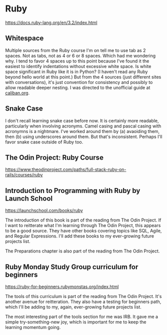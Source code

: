 # Ruby

https://docs.ruby-lang.org/en/3.2/index.html

## Whitespace
Multiple sources from the Ruby course I'm on tell me to use tab as 2 spaces. Not as tabs, not as 4 or 6 or 8 spaces. Which had me wondering why. I tend to favor 4 spaces up to this point because I've found it the easiest to identify indentations without excessive white space. Is white space significant in Ruby like it is in Python? (I haven't read any Ruby beyond hello world at this point.) But from the 4 sources (just different sites with conversations), it's just convention for consistency and possibly to allow readable deeper nesting. I was directed to the unofficial guide at [caliban.org](https://caliban.org/ruby/rubyguide.shtml#indentation).

## Snake Case
I don't recall learning snake case before now. It is certainly more readable, particularly when involving acronyms. Camel casing and pascal casing with acronymns is a nightmare. I've worked around them by (a) avaoiding them, then (b) using underscores around them. But that's inconsistent. Perhaps I'll favor snake case outside of Ruby too.

## The Odin Project: Ruby Course
https://www.theodinproject.com/paths/full-stack-ruby-on-rails/courses/ruby

## Introduction to Programming with Ruby by Launch School
https://launchschool.com/books/ruby

The introduction of this book is part of the reading from The Odin Project. If I want to reitterate what I'm learning through The Odin Project, this appears to be a good source. They have other books covering topics like SQL, Agile, and Regular Expressions. I'll add these books to my ever-growing future projects list.

The Preparations chapter is also part of the reading from The Odin Project. 

## Ruby Monday Study Group curriculum for beginners
https://ruby-for-beginners.rubymonstas.org/index.html

The tools of this curriculum is part of the reading from The Odin Project. It's another avenue for reitteration. They also have a testing for beginners path, which I'll be adding to my, again, ever-growing future projects list.

The most interesting part of the tools section for me was IRB. It gave me a simple try-something-new joy, which is important for me to keep the learning momentum going.